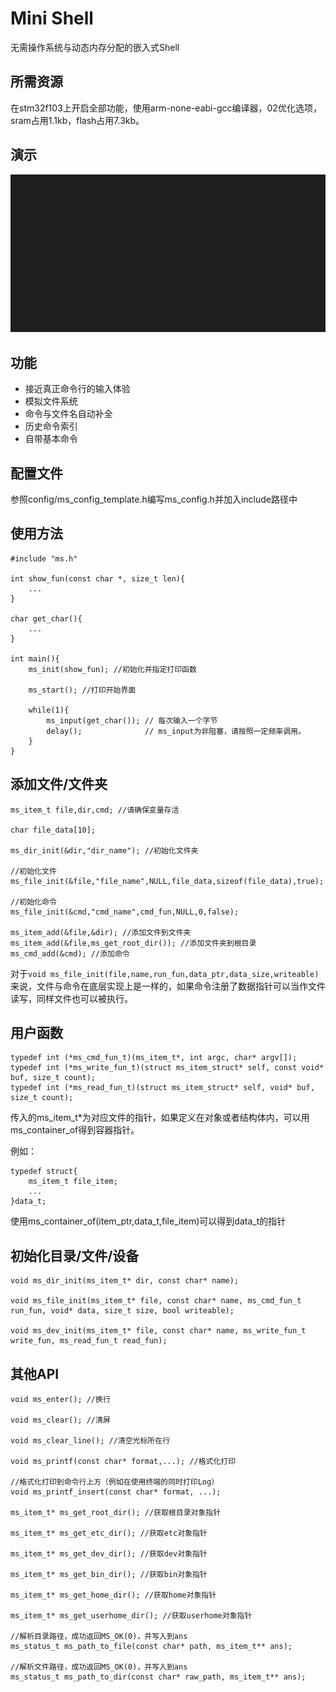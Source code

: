 # Mini Shell

无需操作系统与动态内存分配的嵌入式Shell

## 所需资源

在stm32f103上开启全部功能，使用arm-none-eabi-gcc编译器，02优化选项，sram占用1.1kb，flash占用7.3kb。

## 演示

![image](./doc/shell.gif)

## 功能

* 接近真正命令行的输入体验
* 模拟文件系统
* 命令与文件名自动补全
* 历史命令索引
* 自带基本命令

## 配置文件

参照config/ms_config_template.h编写ms_config.h并加入include路径中

## 使用方法

    #include "ms.h"

    int show_fun(const char *, size_t len){
        ...
    }

    char get_char(){
        ...
    }

    int main(){
        ms_init(show_fun); //初始化并指定打印函数

        ms_start(); //打印开始界面

        while(1){
            ms_input(get_char()); // 每次输入一个字节
            delay();              // ms_input为非阻塞，请按照一定频率调用。
        }
    }

## 添加文件/文件夹

    ms_item_t file,dir,cmd; //请确保变量存活

    char file_data[10];

    ms_dir_init(&dir,"dir_name"); //初始化文件夹

    //初始化文件
    ms_file_init(&file,"file_name",NULL,file_data,sizeof(file_data),true);

    //初始化命令
    ms_file_init(&cmd,"cmd_name",cmd_fun,NULL,0,false);

    ms_item_add(&file,&dir); //添加文件到文件夹
    ms_item_add(&file,ms_get_root_dir()); //添加文件夹到根目录
    ms_cmd_add(&cmd); //添加命令

对于`void ms_file_init(file,name,run_fun,data_ptr,data_size,writeable)`来说，文件与命令在底层实现上是一样的，如果命令注册了数据指针可以当作文件读写，同样文件也可以被执行。

## 用户函数

    typedef int (*ms_cmd_fun_t)(ms_item_t*, int argc, char* argv[]);
    typedef int (*ms_write_fun_t)(struct ms_item_struct* self, const void* buf, size_t count);
    typedef int (*ms_read_fun_t)(struct ms_item_struct* self, void* buf, size_t count);

传入的ms_item_t*为对应文件的指针，如果定义在对象或者结构体内，可以用ms_container_of得到容器指针。

例如：

    typedef struct{
        ms_item_t file_item;
        ...
    }data_t;

使用ms_container_of(item_ptr,data_t,file_item)可以得到data_t的指针

## 初始化目录/文件/设备

    void ms_dir_init(ms_item_t* dir, const char* name);

    void ms_file_init(ms_item_t* file, const char* name, ms_cmd_fun_t run_fun, void* data, size_t size, bool writeable);

    void ms_dev_init(ms_item_t* file, const char* name, ms_write_fun_t write_fun, ms_read_fun_t read_fun);

## 其他API

    void ms_enter(); //换行

    void ms_clear(); //清屏

    void ms_clear_line(); //清空光标所在行

    void ms_printf(const char* format,...); //格式化打印

    //格式化打印到命令行上方（例如在使用终端的同时打印Log）
    void ms_printf_insert(const char* format, ...);

    ms_item_t* ms_get_root_dir(); //获取根目录对象指针

    ms_item_t* ms_get_etc_dir(); //获取etc对象指针

    ms_item_t* ms_get_dev_dir(); //获取dev对象指针

    ms_item_t* ms_get_bin_dir(); //获取bin对象指针

    ms_item_t* ms_get_home_dir(); //获取home对象指针

    ms_item_t* ms_get_userhome_dir(); //获取userhome对象指针

    //解析目录路径，成功返回MS_OK(0)，并写入到ans
    ms_status_t ms_path_to_file(const char* path, ms_item_t** ans);

    //解析文件路径，成功返回MS_OK(0)，并写入到ans
    ms_status_t ms_path_to_dir(const char* raw_path, ms_item_t** ans);
